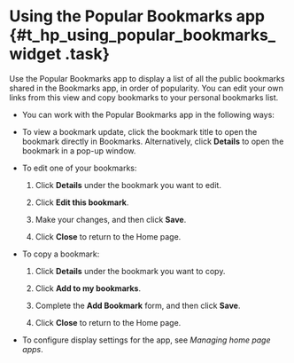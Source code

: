 # Using the Popular Bookmarks app {#t_hp_using_popular_bookmarks_widget .task}

Use the Popular Bookmarks app to display a list of all the public bookmarks shared in the Bookmarks app, in order of popularity. You can edit your own links from this view and copy bookmarks to your personal bookmarks list.

-   You can work with the Popular Bookmarks app in the following ways:
-   To view a bookmark update, click the bookmark title to open the bookmark directly in Bookmarks. Alternatively, click **Details** to open the bookmark in a pop-up window.

-   To edit one of your bookmarks:

    1.  Click **Details** under the bookmark you want to edit.

    2.  Click **Edit this bookmark**.

    3.  Make your changes, and then click **Save**.

    4.  Click **Close** to return to the Home page.

-   To copy a bookmark:

    1.  Click **Details** under the bookmark you want to copy.

    2.  Click **Add to my bookmarks**.

    3.  Complete the **Add Bookmark** form, and then click **Save**.

    4.  Click **Close** to return to the Home page.

-   To configure display settings for the app, see *Managing home page apps*.


